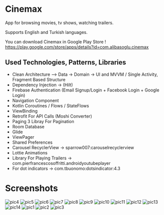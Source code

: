 # Cinemax
App for browsing movies, tv shows, watching trailers.

Supports English and Turkish languages.

You can download Cinemax in Google Play Store ! https://play.google.com/store/apps/details?id=com.alibasoglu.cinemax

## Used Technologies, Patterns, Libraries
- Clean Architecture -->  Data -> Domain -> UI and MVVM / Single Activity, Fragment Based Structure
- Dependency Injection -> (Hilt) 
- Firebase Authentication (Email Signup/Login + Facebook Login + Google Login) 
- Navigation Component
- Kotlin Coroutines / Flows / StateFlows
- ViewBinding
- Retrofit For API Calls (Moshi Converter)
- Paging 3 Libray For Pagination
- Room Database 
- Glide
- ViewPager
- Shared Preferences
- Carousel RecyclerView -> sparrow007:carouselrecyclerview
- Lottie Animations
- Library For Playing Trailers -> com.pierfrancescosoffritti.androidyoutubeplayer
- For dot indicators -> com.tbuonomo:dotsindicator:4.3

# Screenshots

![pic4](https://user-images.githubusercontent.com/57019129/225884080-dbe1651b-2f2e-4da6-881a-aad123e25973.png)
![pic5](https://user-images.githubusercontent.com/57019129/225884087-546b8d8e-6f1b-4d86-8ec6-3e08f762a0be.png)
![pic6](https://user-images.githubusercontent.com/57019129/225884090-29d99cf3-22ff-4452-a740-24eac1d385f5.png)
![pic7](https://user-images.githubusercontent.com/57019129/225884096-60664a63-2741-4eda-9d90-6b2dbe4d4c19.png)
![pic8](https://user-images.githubusercontent.com/57019129/225884099-6fdd2345-649c-4440-bcb3-6ce99126adac.png)
![pic9](https://user-images.githubusercontent.com/57019129/225884103-a62fcce5-5c0f-4192-8c8a-25f5f5333588.png)
![pic10](https://user-images.githubusercontent.com/57019129/225884109-93cc3217-965a-4cf0-9532-ea05d7861a3d.png)
![pic11](https://user-images.githubusercontent.com/57019129/225884114-0f801117-3d9c-4807-8742-33458f5062ec.png)
![pic12](https://user-images.githubusercontent.com/57019129/225884123-775c9e18-33bd-446b-8c2a-c3e1c46d605e.png)
![pic13](https://user-images.githubusercontent.com/57019129/225884129-36247984-5420-4fd3-8b83-1be2cf263b94.png)
![pic14](https://user-images.githubusercontent.com/57019129/225884130-58a9d814-9708-42b3-b049-96f9647d57d3.png)
![pic1](https://user-images.githubusercontent.com/57019129/225884132-2cdda798-f866-461d-8260-17d87ea2ef73.png)
![pic2](https://user-images.githubusercontent.com/57019129/225884137-fdec4773-93bb-4c62-bc86-f1a3b2ba3628.png)
![pic3](https://user-images.githubusercontent.com/57019129/225884141-2ea8bf58-ff2f-424a-85a8-49cdb3860d4b.png)
